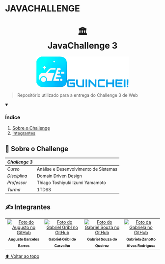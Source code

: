 # JAVACHALLENGE

<h1 align="center">
🏛️<br>JavaChallenge 3
</h1>

<p align="center">
<img src="Guinchei/GFX/images/logo.png" alt="Logo Guinchei" width=300>
</p>

> Repositório utilizado para a entrega do Challenge 3 de Web

<details open>
  <summary><h3><strong>Índice</strong></h3></summary>
  <ol>
    <li><a href="#sobre">Sobre o Challenge</a></li>
    <li><a href="#autores">Integrantes</a></li>
  </ol>
</details>

<h2 name="sobre">📖 Sobre o Challenge</h2>

| *Challenge 3*  |                                       |
| -------------- | ------------------------------------- |
| *Curso*        | Análise e Desenvolvimento de Sistemas |
| *Disciplina*   | Domain Driven Design                  |
| *Professor*    | Thiago Toshiyuki Izumi Yamamoto       |
| *Turma*        | 1TDSS                                 |

<h2 name="autores">✍️ Integrantes</h2>
<table>
  <tr>
    <td align="center">
      <a href="https://github.com/Asteriuz">
        <img src="https://avatars.githubusercontent.com/u/89879115?v=4" width="115px;" alt="Foto do Augusto no GitHub"/><br>
        <sub>
          <strong>Augusto Barcelos Barros</strong>
        </sub>
      </a>
    </td>
    <td align="center">
      <a href="https://github.com/gribl88">
        <img src="https://avatars.githubusercontent.com/u/126920453?v=4" width="115px;" alt="Foto do Gabriel Gribl no GitHub"/><br>
        <sub>
          <strong>Gabriel Gribl de Carvalho</strong>
        </sub>
      </a>
    </td>
    <td align="center">
      <a href="https://github.com/GabrielSouzaQ">
        <img src="https://avatars.githubusercontent.com/u/126726456?v=4" width="115px;" alt="Foto do Gabriel Souza no GitHub"/><br>
        <sub>
          <strong>Gabriel Souza de Queiroz</strong>
        </sub>
      </a>
    </td>
    <td align="center">
      <a href="https://github.com/GabsBecca">
        <img src="https://avatars.githubusercontent.com/u/126920756?v=4" width="115px;" alt="Foto da Gabriela no GitHub"/><br>
        <sub>
          <strong>Gabriela Zanotto Alves Rodrigues</strong>
        </sub>
      </a>
  </tr>
</table>

[⬆ Voltar ao topo](#JAVACHALLENGE)
